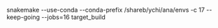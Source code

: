 snakemake --use-conda --conda-prefix /shareb/ychi/ana/envs -c 17 --keep-going --jobs=16 target_build